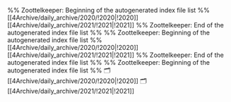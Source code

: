 %% Zoottelkeeper: Beginning of the autogenerated index file list  %%
 [[4Archive/daily_archive/2020/!2020|!2020]]
 [[4Archive/daily_archive/2021/!2021|!2021]]
%% Zoottelkeeper: End of the autogenerated index file list  %%
%% Zoottelkeeper: Beginning of the autogenerated index file list  %%
 [[4Archive/daily_archive/2020/!2020|!2020]]
 [[4Archive/daily_archive/2021/!2021|!2021]]
%% Zoottelkeeper: End of the autogenerated index file list  %%
%% Zoottelkeeper: Beginning of the autogenerated index file list  %%
🗂️ [[4Archive/daily_archive/2020/!2020|!2020]]
🗂️ [[4Archive/daily_archive/2021/!2021|!2021]]
